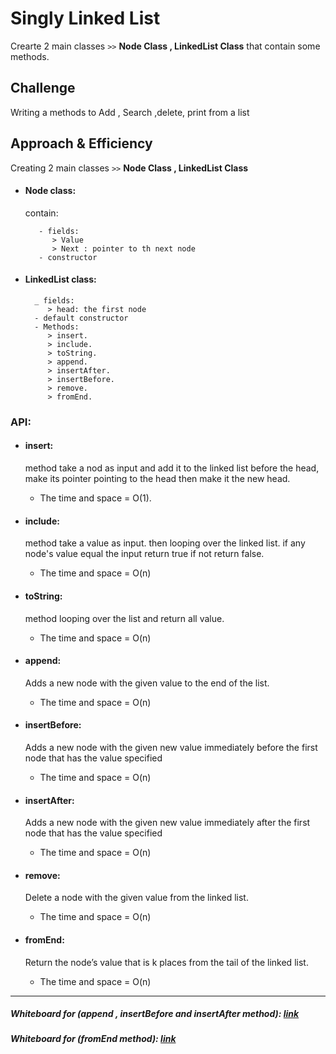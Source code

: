 # Singly Linked List
<!-- Short summary or background information -->
Crearte 2 main classes `>>` **Node Class , LinkedList Class** that contain some methods.
## Challenge
<!-- Description of the challenge -->
Writing a methods to Add , Search ,delete, print from a list

## Approach & Efficiency
<!-- What approach did you take? Why? What is the Big O space/time for this approach? -->

Creating 2 main classes `>>` **Node Class , LinkedList Class**

* #### Node class:

  contain:

         - fields:
            > Value
            > Next : pointer to th next node
         - constructor

* #### LinkedList class:
        _ fields:
           > head: the first node
        - default constructor
        - Methods:
           > insert.
           > include.
           > toString.
           > append.
           > insertAfter.
           > insertBefore.
           > remove.
           > fromEnd.

### API:

* #### insert:

  method take a nod as input and add it to the linked list before the head,
make its pointer pointing to the head then make it the new head.

  * The time and space = O(1).

* #### include:

  method take a value as input. then looping over the linked list.
if any node's value equal the input return true if not return false.

  * The time and space = O(n)

* #### toString:

  method looping over the list and return all value.

    * The time and space = O(n)


* #### append:

    Adds a new node with the given value to the end of the list.

   * The time and space = O(n)

* #### insertBefore:

     Adds a new node with the given new value immediately before the first node that has the value specified

   * The time and space = O(n)

* #### insertAfter:

  Adds a new node with the given new value immediately after the first node that has the value specified

  * The time and space = O(n)

* #### remove:

  Delete a node with the given value from the linked list.


  * The time and space = O(n)


* #### fromEnd:
  Return the node’s value that is k places from the tail of the linked list.

  * The time and space = O(n)
---
##### Whiteboard for (append , insertBefore and insertAfter method): [link](https://github.com/Hiba-Almade/data-structures-and-algorithms/tree/main/java/linkedList/challenge6)

##### Whiteboard for (fromEnd method): [link](https://github.com/Hiba-Almade/data-structures-and-algorithms/tree/main/java/linkedList/challenge7)


